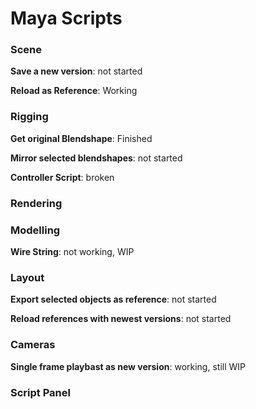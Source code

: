 # Maya Scripts

### Scene
**Save a new version**: not started

**Reload as Reference**: Working


### Rigging
**Get original Blendshape**: Finished

**Mirror selected blendshapes**: not started

**Controller Script**: broken

### Rendering

### Modelling
**Wire String**: not working, WIP

### Layout
**Export selected objects as reference**: not started

**Reload references with newest versions**: not started

### Cameras
**Single frame playbast as new version**: working, still WIP

### Script Panel
